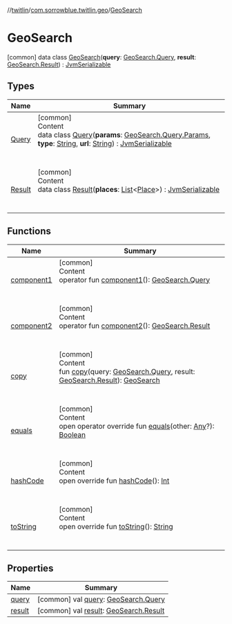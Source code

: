 //[twitlin](../../index.md)/[com.sorrowblue.twitlin.geo](../index.md)/[GeoSearch](index.md)



# GeoSearch  
 [common] data class [GeoSearch](index.md)(**query**: [GeoSearch.Query](-query/index.md), **result**: [GeoSearch.Result](-result/index.md)) : [JvmSerializable](../../com.sorrowblue.twitlin.annotation/-jvm-serializable/index.md)   


## Types  
  
|  Name|  Summary| 
|---|---|
| <a name="com.sorrowblue.twitlin.geo/GeoSearch.Query///PointingToDeclaration/"></a>[Query](-query/index.md)| <a name="com.sorrowblue.twitlin.geo/GeoSearch.Query///PointingToDeclaration/"></a>[common]  <br>Content  <br>data class [Query](-query/index.md)(**params**: [GeoSearch.Query.Params](-query/-params/index.md), **type**: [String](https://kotlinlang.org/api/latest/jvm/stdlib/kotlin/-string/index.html), **url**: [String](https://kotlinlang.org/api/latest/jvm/stdlib/kotlin/-string/index.html)) : [JvmSerializable](../../com.sorrowblue.twitlin.annotation/-jvm-serializable/index.md)  <br><br><br>
| <a name="com.sorrowblue.twitlin.geo/GeoSearch.Result///PointingToDeclaration/"></a>[Result](-result/index.md)| <a name="com.sorrowblue.twitlin.geo/GeoSearch.Result///PointingToDeclaration/"></a>[common]  <br>Content  <br>data class [Result](-result/index.md)(**places**: [List](https://kotlinlang.org/api/latest/jvm/stdlib/kotlin.collections/-list/index.html)<[Place](../../com.sorrowblue.twitlin.objects/-place/index.md)>) : [JvmSerializable](../../com.sorrowblue.twitlin.annotation/-jvm-serializable/index.md)  <br><br><br>


## Functions  
  
|  Name|  Summary| 
|---|---|
| <a name="com.sorrowblue.twitlin.geo/GeoSearch/component1/#/PointingToDeclaration/"></a>[component1](component1.md)| <a name="com.sorrowblue.twitlin.geo/GeoSearch/component1/#/PointingToDeclaration/"></a>[common]  <br>Content  <br>operator fun [component1](component1.md)(): [GeoSearch.Query](-query/index.md)  <br><br><br>
| <a name="com.sorrowblue.twitlin.geo/GeoSearch/component2/#/PointingToDeclaration/"></a>[component2](component2.md)| <a name="com.sorrowblue.twitlin.geo/GeoSearch/component2/#/PointingToDeclaration/"></a>[common]  <br>Content  <br>operator fun [component2](component2.md)(): [GeoSearch.Result](-result/index.md)  <br><br><br>
| <a name="com.sorrowblue.twitlin.geo/GeoSearch/copy/#com.sorrowblue.twitlin.geo.GeoSearch.Query#com.sorrowblue.twitlin.geo.GeoSearch.Result/PointingToDeclaration/"></a>[copy](copy.md)| <a name="com.sorrowblue.twitlin.geo/GeoSearch/copy/#com.sorrowblue.twitlin.geo.GeoSearch.Query#com.sorrowblue.twitlin.geo.GeoSearch.Result/PointingToDeclaration/"></a>[common]  <br>Content  <br>fun [copy](copy.md)(query: [GeoSearch.Query](-query/index.md), result: [GeoSearch.Result](-result/index.md)): [GeoSearch](index.md)  <br><br><br>
| <a name="kotlin/Any/equals/#kotlin.Any?/PointingToDeclaration/"></a>[equals](../../com.sorrowblue.twitlin.v2.users/-users-api/-expansion/-companion/index.md#%5Bkotlin%2FAny%2Fequals%2F%23kotlin.Any%3F%2FPointingToDeclaration%2F%5D%2FFunctions%2F1930806739)| <a name="kotlin/Any/equals/#kotlin.Any?/PointingToDeclaration/"></a>[common]  <br>Content  <br>open operator override fun [equals](../../com.sorrowblue.twitlin.v2.users/-users-api/-expansion/-companion/index.md#%5Bkotlin%2FAny%2Fequals%2F%23kotlin.Any%3F%2FPointingToDeclaration%2F%5D%2FFunctions%2F1930806739)(other: [Any](https://kotlinlang.org/api/latest/jvm/stdlib/kotlin/-any/index.html)?): [Boolean](https://kotlinlang.org/api/latest/jvm/stdlib/kotlin/-boolean/index.html)  <br><br><br>
| <a name="kotlin/Any/hashCode/#/PointingToDeclaration/"></a>[hashCode](../../com.sorrowblue.twitlin.v2.users/-users-api/-expansion/-companion/index.md#%5Bkotlin%2FAny%2FhashCode%2F%23%2FPointingToDeclaration%2F%5D%2FFunctions%2F1930806739)| <a name="kotlin/Any/hashCode/#/PointingToDeclaration/"></a>[common]  <br>Content  <br>open override fun [hashCode](../../com.sorrowblue.twitlin.v2.users/-users-api/-expansion/-companion/index.md#%5Bkotlin%2FAny%2FhashCode%2F%23%2FPointingToDeclaration%2F%5D%2FFunctions%2F1930806739)(): [Int](https://kotlinlang.org/api/latest/jvm/stdlib/kotlin/-int/index.html)  <br><br><br>
| <a name="kotlin/Any/toString/#/PointingToDeclaration/"></a>[toString](../../com.sorrowblue.twitlin.v2.users/-users-api/-expansion/-companion/index.md#%5Bkotlin%2FAny%2FtoString%2F%23%2FPointingToDeclaration%2F%5D%2FFunctions%2F1930806739)| <a name="kotlin/Any/toString/#/PointingToDeclaration/"></a>[common]  <br>Content  <br>open override fun [toString](../../com.sorrowblue.twitlin.v2.users/-users-api/-expansion/-companion/index.md#%5Bkotlin%2FAny%2FtoString%2F%23%2FPointingToDeclaration%2F%5D%2FFunctions%2F1930806739)(): [String](https://kotlinlang.org/api/latest/jvm/stdlib/kotlin/-string/index.html)  <br><br><br>


## Properties  
  
|  Name|  Summary| 
|---|---|
| <a name="com.sorrowblue.twitlin.geo/GeoSearch/query/#/PointingToDeclaration/"></a>[query](query.md)| <a name="com.sorrowblue.twitlin.geo/GeoSearch/query/#/PointingToDeclaration/"></a> [common] val [query](query.md): [GeoSearch.Query](-query/index.md)   <br>
| <a name="com.sorrowblue.twitlin.geo/GeoSearch/result/#/PointingToDeclaration/"></a>[result](result.md)| <a name="com.sorrowblue.twitlin.geo/GeoSearch/result/#/PointingToDeclaration/"></a> [common] val [result](result.md): [GeoSearch.Result](-result/index.md)   <br>

